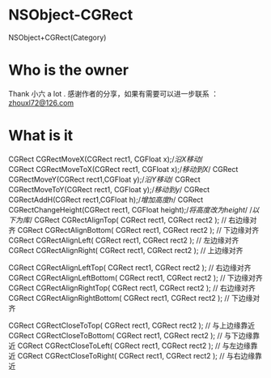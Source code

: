 NSObject-CGRect
===============

NSObject+CGRect(Category)


Who is the owner
===============

Thank 小六 a lot .  感谢作者的分享，如果有需要可以进一步联系 ： zhouxl72@126.com



What is  it
===============

CGRect  CGRectMoveX(CGRect rect1, CGFloat x);/*沿X移动*/                  
CGRect  CGRectMoveToX(CGRect rect1, CGFloat x);/*移动到X*/
CGRect  CGRectMoveY(CGRect rect1,CGFloat y);/*沿Y移动*/
CGRect  CGRectMoveToY(CGRect rect1, CGFloat y);/*移动到y*/
CGRect  CGRectAddH(CGRect rect1,CGFloat h);/*增加高度h*/
CGRect CGRectChangeHeight(CGRect rect1, CGFloat height);/*将高度改为height*/
/*以下为库*/
CGRect  CGRectAlignTop( CGRect rect1, CGRect rect2 );			// 右边缘对齐
CGRect	CGRectAlignBottom( CGRect rect1, CGRect rect2 );		// 下边缘对齐
CGRect	CGRectAlignLeft( CGRect rect1, CGRect rect2 );			// 左边缘对齐
CGRect	CGRectAlignRight( CGRect rect1, CGRect rect2 );			// 上边缘对齐

CGRect	CGRectAlignLeftTop( CGRect rect1, CGRect rect2 );		// 右边缘对齐
CGRect	CGRectAlignLeftBottom( CGRect rect1, CGRect rect2 );	// 下边缘对齐
CGRect	CGRectAlignRightTop( CGRect rect1, CGRect rect2 );		// 右边缘对齐
CGRect	CGRectAlignRightBottom( CGRect rect1, CGRect rect2 );	// 下边缘对齐

CGRect	CGRectCloseToTop( CGRect rect1, CGRect rect2 );			// 与上边缘靠近
CGRect	CGRectCloseToBottom( CGRect rect1, CGRect rect2 );		// 与下边缘靠近
CGRect	CGRectCloseToLeft( CGRect rect1, CGRect rect2 );		// 与左边缘靠近
CGRect	CGRectCloseToRight( CGRect rect1, CGRect rect2 );		// 与右边缘靠近
